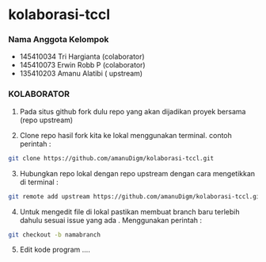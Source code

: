 # kolaborasi-tccl

### Nama Anggota Kelompok
- 145410034 Tri Hargianta		(colaborator)
- 145410073 Erwin Robb P 		(colaborator) 
- 135410203 Amanu Alatibi		( upstream)


### KOLABORATOR
1. Pada situs github fork dulu repo yang akan dijadikan proyek bersama (repo upstream)
 
2. Clone repo hasil fork kita ke lokal menggunakan terminal.
contoh perintah : 
```bash 
git clone https://github.com/amanuDigm/kolaborasi-tccl.git 
```
 
3. Hubungkan repo lokal dengan repo upstream dengan cara mengetikkan di terminal :  
```bash 
git remote add upstream https://github.com/amanuDigm/kolaborasi-tccl.git 
```
 
4. Untuk mengedit file di lokal pastikan membuat branch baru terlebih dahulu sesuai issue yang ada . Menggunakan perintah : 
```bash 
git checkout -b namabranch	
```
5. Edit kode program ….


